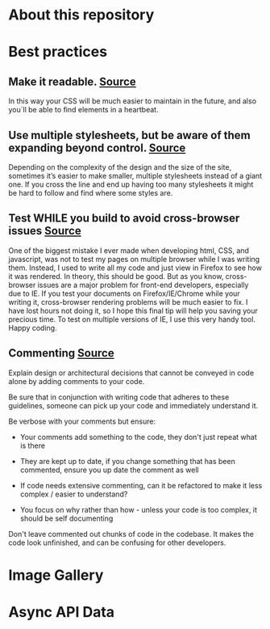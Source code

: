 # About this repository
# Best practices  
## Make it readable.  [Source](https://www.belatrixsf.com/blog/best-practices-for-front-end-coding/)  
In this way your CSS will be much easier to maintain in the future, and also you´ll be able to find elements in a heartbeat.  
## Use multiple stylesheets, but be aware of them expanding beyond control.  [Source](https://www.belatrixsf.com/blog/best-practices-for-front-end-coding/)  
Depending on the complexity of the design and the size of the site, sometimes it’s easier to make smaller, multiple stylesheets instead of a giant one. If you cross the line and end up having too many stylesheets it might be hard to follow and find where some styles are.
## Test WHILE you build to avoid cross-browser issues [Source](https://www.belatrixsf.com/blog/best-practices-for-front-end-coding/)  
One of the biggest mistake I ever made when developing html, CSS, and javascript, was not to test my pages on multiple browser while I was writing them. Instead, I used to write all my code and just view in Firefox to see how it was rendered.
In theory, this should be good. But as you know, cross-browser issues are a major problem for front-end developers, especially due to IE. If you test your documents on Firefox/IE/Chrome while your writing it, cross-browser rendering problems will be much easier to fix. I have lost hours not doing it, so I hope this final tip will help you saving your precious time. To test on multiple versions of IE, I use this very handy tool. Happy coding.  
## Commenting [Source](https://github.com/cxpartners/coding-standards)  
Explain design or architectural decisions that cannot be conveyed in code alone by adding comments to your code.

Be sure that in conjunction with writing code that adheres to these guidelines, someone can pick up your code and immediately understand it.

Be verbose with your comments but ensure:

* Your comments add something to the code, they don't just repeat what is there

* They are kept up to date, if you change something that has been commented, ensure you up date the comment as well

* If code needs extensive commenting, can it be refactored to make it less complex / easier to understand?

* You focus on why rather than how - unless your code is too complex, it should be self documenting

Don't leave commented out chunks of code in the codebase. It makes the code look unfinished, and can be confusing for other developers.
# Image Gallery
# Async API Data
